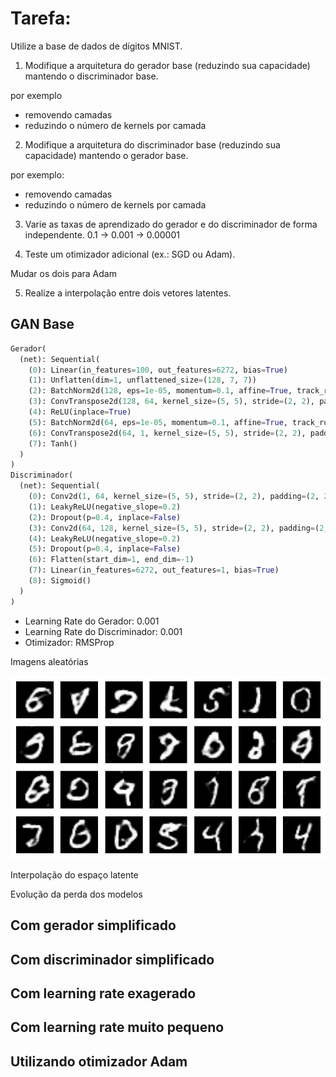 # Tarefa:

Utilize a base de dados de dígitos MNIST.

1. Modifique a arquitetura do gerador base (reduzindo sua capacidade) mantendo o discriminador base.

por exemplo
- removendo camadas
- reduzindo o número de kernels por camada

2. Modifique a arquitetura do discriminador base (reduzindo sua capacidade) mantendo o gerador base.

por exemplo:
- removendo camadas
- reduzindo o número de kernels por camada

3. Varie as taxas de aprendizado do gerador e do discriminador de forma independente.
0.1 -> 0.001 -> 0.00001

4. Teste um otimizador adicional (ex.: SGD ou Adam).

Mudar os dois para Adam

5. Realize a interpolação entre dois vetores latentes.

## GAN Base

```python
Gerador(
  (net): Sequential(
    (0): Linear(in_features=100, out_features=6272, bias=True)
    (1): Unflatten(dim=1, unflattened_size=(128, 7, 7))
    (2): BatchNorm2d(128, eps=1e-05, momentum=0.1, affine=True, track_running_stats=True)
    (3): ConvTranspose2d(128, 64, kernel_size=(5, 5), stride=(2, 2), padding=(2, 2), output_padding=(1, 1))
    (4): ReLU(inplace=True)
    (5): BatchNorm2d(64, eps=1e-05, momentum=0.1, affine=True, track_running_stats=True)
    (6): ConvTranspose2d(64, 1, kernel_size=(5, 5), stride=(2, 2), padding=(2, 2), output_padding=(1, 1))
    (7): Tanh()
  )
)
Discriminador(
  (net): Sequential(
    (0): Conv2d(1, 64, kernel_size=(5, 5), stride=(2, 2), padding=(2, 2))
    (1): LeakyReLU(negative_slope=0.2)
    (2): Dropout(p=0.4, inplace=False)
    (3): Conv2d(64, 128, kernel_size=(5, 5), stride=(2, 2), padding=(2, 2))
    (4): LeakyReLU(negative_slope=0.2)
    (5): Dropout(p=0.4, inplace=False)
    (6): Flatten(start_dim=1, end_dim=-1)
    (7): Linear(in_features=6272, out_features=1, bias=True)
    (8): Sigmoid()
  )
)
```

- Learning Rate do Gerador: 0.001
- Learning Rate do Discriminador: 0.001
- Otimizador: RMSProp

Imagens aleatórias

![alt text](img/base_random.png)

Interpolação do espaço latente

Evolução da perda dos modelos

## Com gerador simplificado

## Com discriminador simplificado

## Com learning rate exagerado

## Com learning rate muito pequeno

## Utilizando otimizador Adam